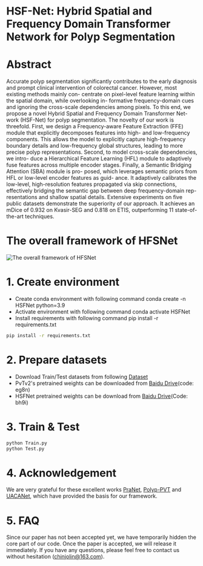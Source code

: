# HSF-Net: Hybrid Spatial and Frequency Domain Transformer Network for Polyp Segmentation
# Abstract
Accurate polyp segmentation significantly contributes to the early diagnosis and prompt
clinical intervention of colorectal cancer. However, most existing methods mainly con-
centrate on pixel-level feature learning within the spatial domain, while overlooking in-
formative frequency-domain cues and ignoring the cross-scale dependencies among pixels.
To this end, we propose a novel Hybrid Spatial and Frequency Domain Transformer Net-
work (HSF-Net) for polyp segmentation. The novelty of our work is threefold. First, we
design a Frequency-aware Feature Extraction (FFE) module that explicitly decomposes
features into high- and low-frequency components. This allows the model to explicitly
capture high-frequency boundary details and low-frequency global structures, leading to
more precise polyp representations. Second, to model cross-scale dependencies, we intro-
duce a Hierarchical Feature Learning (HFL) module to adaptively fuse features across
multiple encoder stages. Finally, a Semantic Bridging Attention (SBA) module is pro-
posed, which leverages semantic priors from HFL or low-level encoder features as guid-
ance. It adaptively calibrates the low-level, high-resolution features propagated via skip
connections, effectively bridging the semantic gap between deep frequency-domain rep-
resentations and shallow spatial details. Extensive experiments on five public datasets
demonstrate the superiority of our approach. It achieves an mDice of 0.932 on Kvasir-SEG
and 0.818 on ETIS, outperforming 11 state-of-the-art techniques.

# The overall framework of HFSNet
![The overall framework of HFSNet](figtures/Fig.2.png)


# 1. Create environment
- Create conda environment with following command conda create -n HSFNet python=3.9
- Activate environment with following command conda activate HSFNet
- Install requirements with following command pip install -r requirements.txt

```bash
pip install -r requirements.txt
```

# 2. Prepare datasets
- Download Train/Test datasets from following [Dataset](https://github.com/DengPingFan/PraNet)
- PvTv2's pretrained weights can be downloaded from [Baidu Drive](https://pan.baidu.com/s/102okWTGyitsohp81ZaleZw?pwd=eg8n)(code: eg8n)
- HSFNet pretrained weights can be download from [Baidu Drive](https://pan.baidu.com/s/1aSJbEu2bab4NbJ2xtMVmHQ)(Code: bh9i)
# 3. Train & Test
```bash
python Train.py
python Test.py
```
# 4. Acknowledgement
We are very grateful for these excellent works [PraNet](https://github.com/DengPingFan/PraNet), [Polyp-PVT](https://github.com/DengPingFan/Polyp-PVT) and [UACANet](https://github.com/plemeri/UACANet/tree/main/configs), which have provided the basis for our framework.

# 5. FAQ
Since our paper has not been accepted yet, we have temporarily hidden the core part of our code. Once the paper is accepted, we will release it immediately.
If you have any questions, please feel free to contact us without hesitation (chinjolin@163.com).